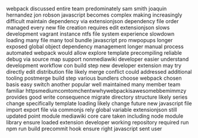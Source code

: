webpack discussed entire team predominately sam smith joaquin hernandez jon robson javascript becomes complex making increasingly difficult maintain dependency via extensionjson dependency file order managed every new file creation requires edit extensionjson slows development vagrant instance ntfs file system experience slowdown loading many file many tool bundle javascript pro mwpopups longer exposed global object dependency management longer manual process automated webpack would allow explore template precompiling reliable debug via source map support nonmediawiki developer easier understand development workflow con build step new developer extension may try directly edit distribution file likely merge conflict could addressed additional tooling postmerge build step various bundlers choose webpack chosen basis easy switch another popular well maintained many member team familiar httpsmediumcomtomchentwwhywebpackisawesomebbemimmzy provides good write consequence migrate directory structure likely series change specifically template loading likely change future new javascript file import export file via commonjs rely global variable extensionjson still updated point module mediawiki core care taken including node module library ensure loaded extension developer working repository required run npm run build precommit hook ensure right javascript sent user